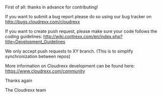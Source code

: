 First of all: thanks in advance for contributing!

If you want to submit a bug report please do so using our bug tracker on http://bugs.cloudrexx.com/cloudrexx

If you want to create push request, please make sure your code follows the coding guidelines: http://wiki.contrexx.com/en/index.php?title=Development_Guidelines

We only accept push requests to XY branch. (This is to simplify synchronization between repos)

More information on Cloudrexx development can be found here: https://www.cloudrexx.com/community

Thanks again

The Cloudrexx team
